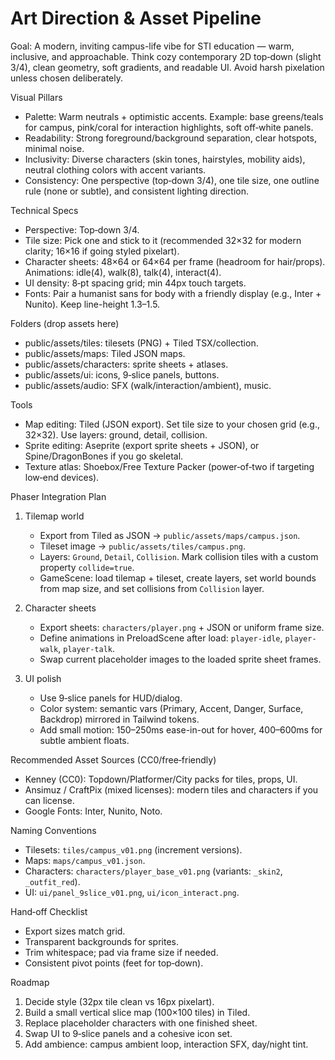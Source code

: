 # Art Direction & Asset Pipeline

Goal: A modern, inviting campus-life vibe for STI education — warm, inclusive, and approachable. Think cozy contemporary 2D top‑down (slight 3/4), clean geometry, soft gradients, and readable UI. Avoid harsh pixelation unless chosen deliberately.

Visual Pillars
- Palette: Warm neutrals + optimistic accents. Example: base greens/teals for campus, pink/coral for interaction highlights, soft off‑white panels.
- Readability: Strong foreground/background separation, clear hotspots, minimal noise.
- Inclusivity: Diverse characters (skin tones, hairstyles, mobility aids), neutral clothing colors with accent variants.
- Consistency: One perspective (top‑down 3/4), one tile size, one outline rule (none or subtle), and consistent lighting direction.

Technical Specs
- Perspective: Top‑down 3/4.
- Tile size: Pick one and stick to it (recommended 32×32 for modern clarity; 16×16 if going styled pixelart).
- Character sheets: 48×64 or 64×64 per frame (headroom for hair/props). Animations: idle(4), walk(8), talk(4), interact(4).
- UI density: 8‑pt spacing grid; min 44px touch targets.
- Fonts: Pair a humanist sans for body with a friendly display (e.g., Inter + Nunito). Keep line-height 1.3–1.5.

Folders (drop assets here)
- public/assets/tiles: tilesets (PNG) + Tiled TSX/collection.
- public/assets/maps: Tiled JSON maps.
- public/assets/characters: sprite sheets + atlases.
- public/assets/ui: icons, 9‑slice panels, buttons.
- public/assets/audio: SFX (walk/interaction/ambient), music.

Tools
- Map editing: Tiled (JSON export). Set tile size to your chosen grid (e.g., 32×32). Use layers: ground, detail, collision.
- Sprite editing: Aseprite (export sprite sheets + JSON), or Spine/DragonBones if you go skeletal.
- Texture atlas: Shoebox/Free Texture Packer (power‑of‑two if targeting low‑end devices).

Phaser Integration Plan
1) Tilemap world
   - Export from Tiled as JSON → `public/assets/maps/campus.json`.
   - Tileset image → `public/assets/tiles/campus.png`.
   - Layers: `Ground`, `Detail`, `Collision`. Mark collision tiles with a custom property `collide=true`.
   - GameScene: load tilemap + tileset, create layers, set world bounds from map size, and set collisions from `Collision` layer.

2) Character sheets
   - Export sheets: `characters/player.png` + JSON or uniform frame size.
   - Define animations in PreloadScene after load: `player-idle`, `player-walk`, `player-talk`.
   - Swap current placeholder images to the loaded sprite sheet frames.

3) UI polish
   - Use 9‑slice panels for HUD/dialog.
   - Color system: semantic vars (Primary, Accent, Danger, Surface, Backdrop) mirrored in Tailwind tokens.
   - Add small motion: 150–250ms ease-in-out for hover, 400–600ms for subtle ambient floats.

Recommended Asset Sources (CC0/free‑friendly)
- Kenney (CC0): Topdown/Platformer/City packs for tiles, props, UI.
- Ansimuz / CraftPix (mixed licenses): modern tiles and characters if you can license.
- Google Fonts: Inter, Nunito, Noto.

Naming Conventions
- Tilesets: `tiles/campus_v01.png` (increment versions).
- Maps: `maps/campus_v01.json`.
- Characters: `characters/player_base_v01.png` (variants: `_skin2`, `_outfit_red`).
- UI: `ui/panel_9slice_v01.png`, `ui/icon_interact.png`.

Hand‑off Checklist
- Export sizes match grid.
- Transparent backgrounds for sprites.
- Trim whitespace; pad via frame size if needed.
- Consistent pivot points (feet for top‑down).

Roadmap
1) Decide style (32px tile clean vs 16px pixelart).
2) Build a small vertical slice map (100×100 tiles) in Tiled.
3) Replace placeholder characters with one finished sheet.
4) Swap UI to 9‑slice panels and a cohesive icon set.
5) Add ambience: campus ambient loop, interaction SFX, day/night tint.

